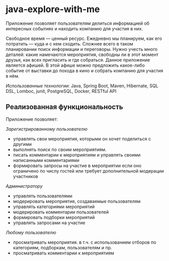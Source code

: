 # java-explore-with-me
Приложение позволяет пользователям делиться информацией об интересных событиях и находить компанию для участия в них.

Свободное время — ценный ресурс. Ежедневно мы планируем, как его потратить — куда и с кем сходить. Сложнее всего в таком планировании поиск информации и переговоры. Нужно учесть много деталей: какие намечаются мероприятия, свободны ли в этот момент друзья, как всех пригласить и где собраться.
Данное приложение является афишей. В этой афише можно предложить какое-либо событие от выставки до похода в кино и собрать компанию для участия в нём.

*Использованные технологии:*
Java, Spring Boot, Maven, Hibernate, SQL DSL, Lomboc, junit, PostgreSQL, Docker, RESTful API

## Реализованная функциональность

Приложение позволяет:

*Зарегистрированному пользователю*
- управлять свои мероприятия, которыми он хочет поделиться с другими
- выполнять поиск по своим мероприятиям.
- писать комментарии к мероприятиям и управлять своими написанными комментариями
- формировать запросы на участие в мероприятии если оно ограничено по числу гостей или требует дополнительной модерации участников

*Администратору*

- управлять пользователями
- модерировать мероприятия, создаваемые пользователям
- управлять категориями мероприятий
- модерировать комментарии пользователей
- формировать подборки мероприятий
- управлять запросами на участие

*Любому пользователю*
- просматривать мероприятия. в т.ч. с использованием отборов по категориям, подборкам, пользователям и пр.
- просматривать комментарии к мероприятиям
